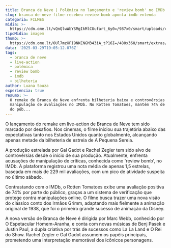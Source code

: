 ```yaml
---
title: Branca de Neve | Polêmica no lançamento e 'review bomb' no IMDb
slug: branca-de-neve-filme-recebeu-review-bomb-aponta-imdb-entenda
categoria: FILMES
midia: >-
  https://cdn.ome.lt/vQnQlwWbYSMgIkMlCUufart_6y0=/987x0/smart/uploads/conteudo/fotos/brancadenevevarianteatrizes_VFHRW72.jpg
tipoMidia: imagem
thumb: >-
  https://cdn.ome.lt/OUl7mzXPI9NKENGM343iA_tP16I=/480x360/smart/extras/conteudos/brancadenevevarianteatrizes_RC3HKt5.jpg
data: '2025-03-29T19:05:12.076Z'
tags:
  - branca de neve
  - live-action
  - polêmica
  - review bomb
  - imdb
  - bilheteria
author: Luana Souza
experiencia: true
resumo: >-
  O remake de Branca de Neve enfrenta bilheteria baixa e controvérsias de
  manipulação de avaliações no IMDb. No Rotten Tomatoes, mantém 74% de aprovação
  do púb...
---
```


O lançamento do remake em live-action de Branca de Neve tem sido marcado por desafios. Nos cinemas, o filme iniciou sua trajetória abaixo das expectativas tanto nos Estados Unidos quanto globalmente, alcançando apenas metade da bilheteria de estreia de A Pequena Sereia.

A produção estrelada por Gal Gadot e Rachel Zegler tem sido alvo de controvérsias desde o início de sua produção. Atualmente, enfrenta acusações de manipulação de críticas, conhecida como 'review bomb', no IMDb. A plataforma registrou uma nota média de apenas 1,5 estrelas, baseada em mais de 229 mil avaliações, com um pico de atividade suspeita no último sábado.

Contrastando com o IMDb, o Rotten Tomatoes exibe uma avaliação positiva de 74% por parte do público, graças a um sistema de verificação que protege contra manipulações online. O filme busca trazer uma nova visão do clássico conto dos Irmãos Grimm, adaptando mais fielmente a animação original de 1938, que foi o primeiro grande sucesso de animação da Disney.

A nova versão de Branca de Neve é dirigida por Marc Webb, conhecido por O Espetacular Homem-Aranha, e conta com novas músicas de Benj Pasek e Justin Paul, a dupla criativa por trás de sucessos como La La Land e O Rei do Show. Rachel Zegler e Gal Gadot assumem os papéis principais, prometendo uma interpretação memorável dos icônicos personagens.
